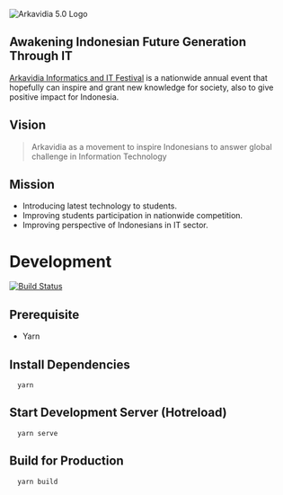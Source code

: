 ![Arkavidia 5.0 Logo](https://static.arkavidia.id/5/images/logo-full.svg)

## Awakening Indonesian Future Generation Through IT

[Arkavidia Informatics and IT Festival](https://arkavidia.id) is a nationwide annual event that hopefully can inspire and grant new knowledge for society, also to give positive impact for Indonesia.

## Vision
> Arkavidia as a movement to inspire Indonesians to answer global challenge in Information Technology

## Mission

- Introducing latest technology to students.
- Improving students participation in nationwide competition.
- Improving perspective of Indonesians in IT sector.


# Development 
[![Build Status](https://travis-ci.org/arkavidia5/arkavidia5.svg?branch=develop)](https://travis-ci.org/arkavidia5/arkavidia5)
## Prerequisite
  - Yarn
## Install Dependencies
```
  yarn
```
## Start Development Server (Hotreload)
```
  yarn serve
```

## Build for Production
```
  yarn build
```
